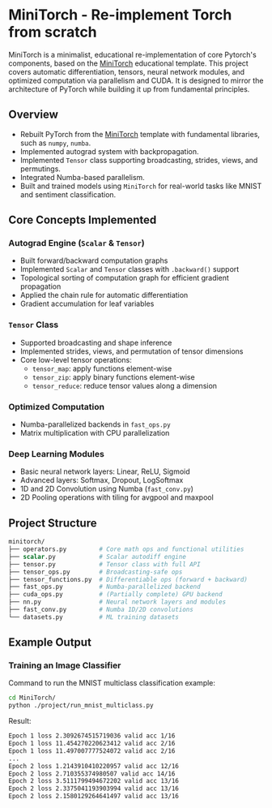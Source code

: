 # MiniTorch - Re-implement Torch from scratch
MiniTorch is a minimalist, educational re-implementation of core Pytorch's components, based on the [MiniTorch](https://github.com/minitorch/minitorch) educational template. This project covers automatic differentiation, tensors, neural network modules, and optimized computation via parallelism and CUDA. It is designed to mirror the architecture of PyTorch while building it up from fundamental principles.

## Overview
- Rebuilt PyTorch from the [MiniTorch](https://github.com/minitorch/minitorch) template with fundamental libraries, such as `numpy`, `numba`.
- Implemented autograd system with backpropagation.
- Implemented `Tensor` class supporting broadcasting, strides, views, and permutings.
- Integrated Numba-based parallelism.
- Built and trained models using `MiniTorch` for real-world tasks like MNIST and sentiment classification.

## Core Concepts Implemented

### Autograd Engine (`Scalar` & `Tensor`)
- Built forward/backward computation graphs
- Implemented `Scalar` and `Tensor` classes with `.backward()` support
- Topological sorting of computation graph for efficient gradient propagation
- Applied the chain rule for automatic differentiation
- Gradient accumulation for leaf variables

### `Tensor` Class
- Supported broadcasting and shape inference
- Implemented strides, views, and permutation of tensor dimensions
- Core low-level tensor operations:
  - `tensor_map`: apply functions element-wise
  - `tensor_zip`: apply binary functions element-wise
  - `tensor_reduce`: reduce tensor values along a dimension

### Optimized Computation
- Numba-parallelized backends in `fast_ops.py`
- Matrix multiplication with CPU parallelization
<!-- - (Partially) CUDA tensor operations in `cuda_ops.py`
  - Tensor map, zip, and reduce functions
  - Practice GPU kernels for matrix multiplication and reduction -->

### Deep Learning Modules
- Basic neural network layers: Linear, ReLU, Sigmoid
- Advanced layers: Softmax, Dropout, LogSoftmax
- 1D and 2D Convolution using Numba (`fast_conv.py`)
- 2D Pooling operations with tiling for avgpool and maxpool
<!-- - Trained networks for:
  - Point classification (Simple, Split, XOR)
  - MNIST digit recognition (LeNet-style CNN)
  - Sentiment classification (SST2) -->

## Project Structure
```graphql
minitorch/
├── operators.py         # Core math ops and functional utilities
├── scalar.py            # Scalar autodiff engine
├── tensor.py            # Tensor class with full API
├── tensor_ops.py        # Broadcasting-safe ops
├── tensor_functions.py  # Differentiable ops (forward + backward)
├── fast_ops.py          # Numba-parallelized backend
├── cuda_ops.py          # (Partially complete) GPU backend
├── nn.py                # Neural network layers and modules
├── fast_conv.py         # Numba 1D/2D convolutions
└── datasets.py          # ML training datasets
```

## Example Output
### Training an Image Classifier
Command to run the MNIST multiclass classification example:
```bash
cd MiniTorch/
python ./project/run_mnist_multiclass.py
```
Result:
```bash
Epoch 1 loss 2.3092674515719036 valid acc 1/16
Epoch 1 loss 11.454270220623412 valid acc 2/16
Epoch 1 loss 11.497007777524072 valid acc 2/16
...
Epoch 2 loss 1.2143910410220957 valid acc 12/16
Epoch 2 loss 2.710355374980507 valid acc 14/16
Epoch 2 loss 3.5111799494672202 valid acc 13/16
Epoch 2 loss 2.3375041193903994 valid acc 13/16
Epoch 2 loss 2.1580129264641497 valid acc 13/16
```

